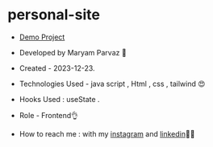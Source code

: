 # personal-site
- [Demo Project](https://maryamparvaz.github.io/personal-site/)

- Developed by Maryam Parvaz 🙎

- Created - 2023-12-23.

- Technologies Used - java script , Html , css , tailwind 😍

- Hooks Used : useState .

- Role - Frontend👌

- How to reach me : with my [instagram](https://www.instagram.com/maryamparvaz_web) and [linkedin](https://www.linkedin.com/in/maryam-parvaz-3687b327a/)👩‍💻

